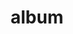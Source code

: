 ---
layout: album
resource: instagram
title: "album"
description: "masonry"
active: gallery
header-img: "img/gallery-bg.jpg"
album-title: "my 9th album"
images:
  - image_path: _imnotteee/3/20240713_204554_450893024_8287776937921577_5352951908113650865_n.jpg
  - image_path: _imnotteee/3/20240713_204554_450909878_478899504835599_5832842245949304985_n.jpg
  - image_path: _imnotteee/3/20240713_204554_450942120_466869259628306_3202888654237888580_n.jpg
  - image_path: _imnotteee/3/20240713_204554_451066480_1421674695191518_4932729841792985531_n.jpg
  - image_path: _imnotteee/3/20240802_220446_453416140_1475423193108447_9175383214401778784_n.jpg
  - image_path: _imnotteee/3/20240802_220446_453646251_445655791796124_7848499217974580697_n.jpg
  - image_path: _imnotteee/3/20240802_220446_453763325_1158832121843108_9005915674301767874_n.jpg
  - image_path: _imnotteee/3/20240802_220446_453823757_472555852207698_8827799428730807349_n.jpg
  - image_path: _imnotteee/3/20241203_223433_469112187_1538243240148742_4793577177367031545_n.jpg
  - image_path: _imnotteee/3/20241203_223433_469123904_2071609703294928_4825062102077178134_n.jpg
  - image_path: _imnotteee/3/20241219_214602_470897664_1347786573269472_8022074807312645608_n.jpg
  - image_path: _imnotteee/3/20250115_222458_473174879_1031962928976947_9154087740258925679_n.jpg
  - image_path: _imnotteee/3/20250115_222458_473449283_608394478448334_5760606267248332117_n.jpg
  - image_path: _imnotteee/3/20250115_222458_473807832_1081504000329101_7923852432717982696_n.jpg
  - image_path: _imnotteee/3/20250115_222458_473823371_480889741724922_5999980737854854476_n.jpg
  - image_path: _imnotteee/3/20250115_222458_473823780_472318679015666_5167288000975514386_n.jpg
  - image_path: _imnotteee/3/20250115_222458_473936269_9474915625876045_8500938180563175126_n.jpg
  - image_path: _imnotteee/3/20250115_222458_474016478_2666743700163020_1493410718529074013_n.jpg
---